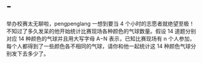 # -
举办校赛太无聊啦，pengpenglang 一想到要当 4 个小时的志愿者就绝望至极！不知过了多久发呆的他开始统计比赛现场各种颜色的气球数量。假设 14 道题分别对应 14 种颜色的气球并且用大写字母 A−N 表示，已知比赛现场有 n 个人参加，每个人都得到了一些颜色各不相同的气球，请你和他一起统计这 14 种颜色气球分别发下去多少了。
